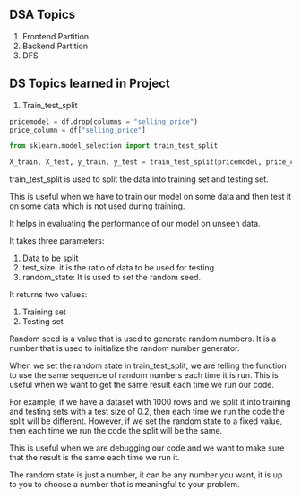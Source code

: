 ## DSA  Topics

1. Frontend Partition
2. Backend Partition
3. DFS 

## DS Topics learned in Project


1. Train_test_split


```python
pricemodel = df.drop(columns = "selling_price")
price_column = df["selling_price"]
```
```python
from sklearn.model_selection import train_test_split

X_train, X_test, y_train, y_test = train_test_split(pricemodel, price_column, test_size = 0.2, random_state = 42)
```

train_test_split is used to split the data into training set and testing set.

This is useful when we have to train our model on some data and then test it on some data which is not used during training.

It helps in evaluating the performance of our model on unseen data.

It takes three parameters:

1. Data to be split
2. test_size: it is the ratio of data to be used for testing
3. random_state: It is used to set the random seed.

It returns two values:

1. Training set
2. Testing set

Random seed is a value that is used to generate random numbers. It is a number that is used to initialize the random number generator.

When we set the random state in train_test_split, we are telling the function to use the same sequence of random numbers each time it is run. This is useful when we want to get the same result each time we run our code.

For example, if we have a dataset with 1000 rows and we split it into training and testing sets with a test size of 0.2, then each time we run the code the split will be different. However, if we set the random state to a fixed value, then each time we run the code the split will be the same.

This is useful when we are debugging our code and we want to make sure that the result is the same each time we run it.

The random state is just a number, it can be any number you want, it is up to you to choose a number that is meaningful to your problem.



